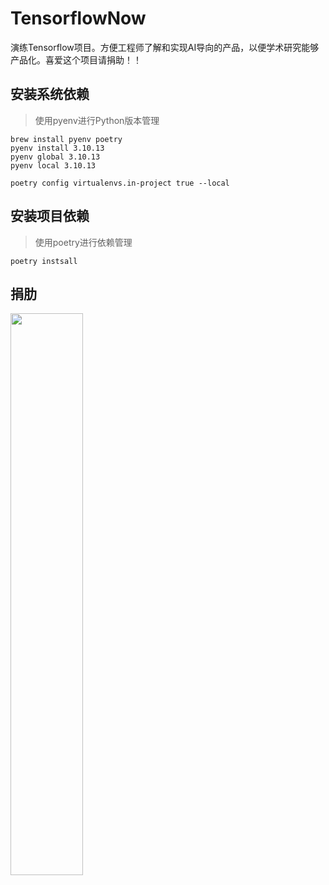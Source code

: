 # TensorflowNow

演练Tensorflow项目。方便工程师了解和实现AI导向的产品，以便学术研究能够产品化。喜爱这个项目请捐助！！

## 安装系统依赖

> 使用pyenv进行Python版本管理
```
brew install pyenv poetry
pyenv install 3.10.13
pyenv global 3.10.13
pyenv local 3.10.13

poetry config virtualenvs.in-project true --local
```

## 安装项目依赖

> 使用poetry进行依赖管理

```
poetry instsall
```

## 捐肋

<img src="assert/IMG_2049.jpeg" width="48%" height="48%">